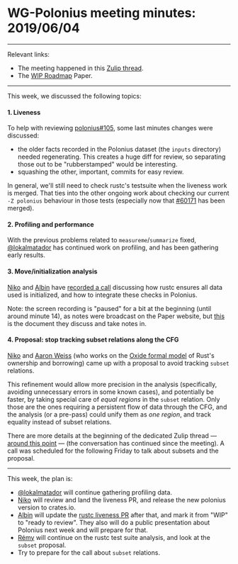 # WG-Polonius meeting minutes: 2019/06/04
---

Relevant links:
- The meeting happened in this [Zulip thread](https://rust-lang.zulipchat.com/#narrow/stream/186049-t-compiler.2Fwg-polonius/topic/meeting.202019.2E06.2E04).
- The [WIP Roadmap](https://paper.dropbox.com/doc/Polonius-Roadmap--AY6C806s~AZK~e7wagmys2_wAg-hk3a9ynduUN2gk1A0NNTF) Paper.

---

This week, we discussed the following topics:

#### 1. Liveness

To help with reviewing [polonius#105](https://github.com/rust-lang/polonius/pull/105), some last minutes changes were discussed:
- the older facts recorded in the Polonius dataset (the `inputs` directory) needed regenerating. This creates a huge diff for review, so separating those out to be "rubberstamped" would be interesting.
- squashing the other, important, commits for easy review.

In general, we'll still need to check rustc's testsuite when the liveness work is merged. That ties into the other ongoing work about checking our current `-Z polonius` behaviour in those tests (especially now that [#60171](https://github.com/rust-lang/rust/pull/60171) has been merged). 


#### 2. Profiling and performance

With the previous problems related to `measureme`/`summarize` fixed, [@lokalmatador] has continued work on profiling, and has been gathering early results.

#### 3. Move/initialization analysis

[Niko] and [Albin] have [recorded a call](https://www.youtube.com/watch?v=ilv9V-328HI) discussing how rustc ensures all data used is initialized, and how to integrate these checks in Polonius. 

Note: the screen recording is "paused" for a bit at the beginning (until around minute 14), as notes were broadcast on the Paper website, but [this](https://paper.dropbox.com/doc/Polonius-and-initialization-mNvR4jqITCdsJDUMEhFbv) is the document they discuss and take notes in.

#### 4. Proposal: stop tracking subset relations along the CFG

[Niko] and [Aaron Weiss] (who works on the [Oxide formal model](https://aaronweiss.us/pubs/draft19-oxide.pdf) of Rust's ownership and borrowing) came up with a proposal to avoid tracking `subset` relations.

This refinement would allow more precision in the analysis (specifically, avoiding unnecessary errors in some known cases), and potentially be faster, by taking special care of _equal regions_ in the `subset` relation. Only those are the ones requiring a persistent flow of data through the CFG, and the analysis (or a pre-pass) could unify them as _one region_, and track equality instead of subset relations.

There are more details at the beginning of the dedicated Zulip thread — [around this point](https://rust-lang.zulipchat.com/#narrow/stream/186049-t-compiler.2Fwg-polonius/topic/subset.20relations.20and.20polonius/near/167212574) — (the conversation has continued since the meeting). A call was scheduled for the following Friday to talk about subsets and the proposal.

---

This week, the plan is:
- [@lokalmatador] will continue gathering profiling data.
- [Niko] will review and land the liveness PR, and release the new polonius version to crates.io.
- [Albin] will update the [rustc liveness PR](https://github.com/rust-lang/rust/pull/60266) after that, and mark it from "WIP" to "ready to review". They also will do a public presentation about Polonius next week and will prepare for that.
- [Rémy] will continue on the rustc test suite analysis, and look at the `subset` proposal.
- Try to prepare for the call about `subset` relations.

[Albin]: https://github.com/albins
[Niko]: https://github.com/nikomatsakis
[@lokalmatador]: https://github.com/lokalmatador
[Aaron Weiss]: https://github.com/aatxe
[Rémy]: https://github.com/lqd
